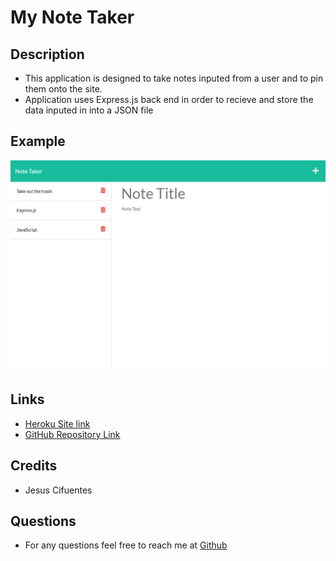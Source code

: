 # My Note Taker

## Description

- This application is designed to take notes inputed from a user and to pin them onto the site.
- Application uses Express.js back end in order to recieve and store the data inputed in into a JSON file

## Example

![NoteTakerEx](./Assets/AppExample.png)

## Links

- [Heroku Site link](https://my-note-taker-22.herokuapp.com/)
- [GitHub Repository Link](https://github.com/clflalo/MyNoteTaker)

## Credits

- Jesus Cifuentes

## Questions

- For any questions feel free to reach me at [Github](https://github.com/clflalo)
